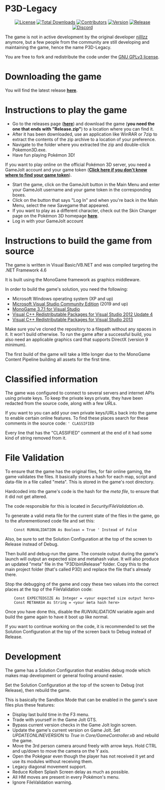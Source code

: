 # P3D-Legacy

<p align="center">
<a href="https://github.com/P3D-Legacy/P3D-Legacy/blob/master/LICENSE"><img src="https://img.shields.io/github/license/P3D-Legacy/P3D-Legacy" alt="License"></a>
<a href="https://github.com/P3D-Legacy/P3D-Legacy/releases"><img src="https://img.shields.io/github/downloads/P3D-Legacy/P3D-Legacy/total" alt="Total Downloads"></a>
<a href="https://github.com/P3D-Legacy/P3D-Legacy/graphs/contributors"><img src="https://img.shields.io/github/contributors/P3D-Legacy/P3D-Legacy" alt="Contributors"></a>
<a href="https://github.com/P3D-Legacy/P3D-Legacy/releases"><img src="https://img.shields.io/github/v/release/P3D-Legacy/P3D-Legacy" alt="Version"></a>
<a href="https://github.com/P3D-Legacy/P3D-Legacy/releases"><img src="https://img.shields.io/github/release-date/P3D-Legacy/P3D-Legacy" alt="Release"></a>
<a href="https://discordapp.com/invite/EUhwdrq" target="_blank"><img src="https://img.shields.io/discord/299181628188524544" alt="Discord"></a>
</p>

The game is not in active development by the original developer [nilllzz](https://github.com/nilllzz) anymore, but a few people from the community are still developing and maintaining the game, hence the name P3D-Legacy.

You are free to fork and redistribute the code under the [GNU GPLv3 license](http://choosealicense.com/licenses/gpl-3.0/).

# Downloading the game

You will find the latest release **[here](https://github.com/P3D-Legacy/P3D-Legacy/releases)**.

# Instructions to play the game
* Go to the releases page (**[here](https://github.com/P3D-Legacy/P3D-Legacy/releases)**) and download the game (**you need the one that ends with "Release.zip"**) to a location where you can find it.
* After it has been downloaded, use an application like WinRAR or 7zip to extract the contents of the zip archive to a location of your preference.
* Navigate to the folder where you extracted the zip and double-click Pokemon3D.exe.
* Have fun playing Pokémon 3D!

If you want to play online on the official Pokémon 3D server, you need a GameJolt account and your game token (**[Click here if you don't know where to find your game token](https://gamejolt.com/f/how-to-find-your-user-token/291)**).
* Start the game, click on the GameJolt button in the Main Menu and enter your GameJolt username and your game token in the corresponding boxes.
* Click on the button that says "Log In" and when you're back in the Main Menu, select the new Savegame that appeared.
* If you want to play as a different character, check out the Skin Changer page on the Pokémon 3D homepage **[here](https://skin.pokemon3d.net/login)**.
* Log in with your GameJolt account

# Instructions to build the game from source

The game is written in Visual Basic/VB.NET and was compiled targeting the .NET Framework 4.6

It is built using the MonoGame framework as graphics middleware.

In order to build the game's solution, you need the following:
* Microsoft Windows operating system (XP and up)
* [Microsoft Visual Studio Community Edition](https://www.visualstudio.com/) (2019 and up)
* [MonoGame 3.7.1 for Visual Studio](https://community.monogame.net/t/monogame-3-7-1/11173)
* [Visual C++ Redistributable Packages for Visual Studio 2012 Update 4](http://www.microsoft.com/en-NZ/download/details.aspx?id=30679)
* [Visual C++ Redistributable Packages for Visual Studio 2013](https://www.microsoft.com/en-us/download/details.aspx?id=40784)

Make sure you've cloned the repository to a filepath without any spaces in it. It won't build otherwise.
To run the game after a successful build, you also need an applicable graphics card that supports DirectX (version 9 minimum).

The first build of the game will take a little longer due to the MonoGame Content Pipeline building all assets for the first time.

# Classified information

The game was configured to connect to several servers and internet APIs using private keys.
To keep the private keys private, they have been redacted from the source code, along with a few URLs.

If you want to you can add your own private keys/URLs back into the game to enable certain online features. To find these places search for these comments in the source code: `' CLASSIFIED`

Every line that has the "CLASSIFIED" comment at the end of it had some kind of string removed from it.

# File Validation

To ensure that the game has the original files, for fair online gaming, the game validates the files. It basically stores a hash for each map, script and data-file in a file called "meta". This is stored in the game's root directory.

Hardcoded into the game's code is the hash for the *meta file*, to ensure that it did not get altered.

The code responsible for this is located in *Security/FileValidation.vb*.

To generate a valid meta file for the current state of the files in the game, go to the aforementioned code file and set this:

        Const RUNVALIDATION As Boolean = True ' Instead of False

Also, be sure to set the Solution Configuration at the top of the screen to Release instead of Debug.

Then build and debug-run the game. The console output during the game's launch will output an expected size and metahash value.
It will also produce an updated "meta" file in the "P3D\bin\Release\" folder. Copy this to the main project folder (that's called P3D) and replace the file that's already there.

Stop the debugging of the game and copy these two values into the correct places at the top of the FileValidation code:

        Const EXPECTEDSIZE As Integer = <your expected size output here>
        Const METAHASH As String = <your meta hash here>

Once you have done this, disable the *RUNVALIDATION* variable again and build the game again to have it boot up like normal.

If you want to continue working on the code, it is recommended to set the Solution Configuration at the top of the screen back to Debug instead of Release.

# Development

The game has a Solution Configuration that enables debug mode which makes map development or general fooling around easier.

Set the Solution Configuration at the top of the screen to Debug (not Release), then rebuild the game.

This is basically the Sandbox Mode that can be enabled in the game's save files plus these features:

* Display last build time in the F3 menu.
* Trade with yourself in the Game Jolt GTS.
* Bypass current version checks in the Game Jolt login screen.
* Update the game's current version on Game Jolt. Set *UPDATEONLINEVERSION* to *True* in *Core/GameController.vb* and rebuild the game.
* Move the 3rd person camera around freely with arrow keys. Hold CTRL and up/down to move the camera on the Y axis.
* Open the Pokégear even though the player has not received it yet and use its modules without receiving them.
* Legacy diagonal movement support.
* Reduce Kolben Splash Screen delay as much as possible.
* All HM moves are present in every Pokémon's menu.
* Ignore FileValidation warning.
